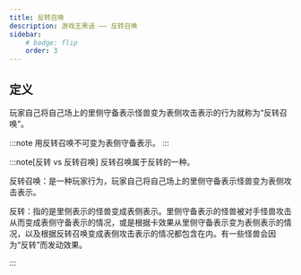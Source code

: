 ```yaml
---
title: 反转召唤
description: 游戏王黑话 —— 反转召唤
sidebar:
    # badge: flip
    order: 3
---
```


## 定义

玩家自己将自己场上的里侧守备表示怪兽变为表侧攻击表示的行为就称为“反转召唤”。

:::note
用反转召唤不可变为表侧守备表示。
:::

:::note[反转 vs 反转召唤]
反转召唤属于反转的一种。

反转召唤：是一种玩家行为，玩家自己将自己场上的里侧守备表示怪兽变为表侧攻击表示。

反转：指的是里侧表示的怪兽变成表侧表示。里侧守备表示的怪兽被对手怪兽攻击从而变成表侧守备表示的情况，或是根据卡效果从里侧守备表示变为表侧表示的情况，以及根据反转召唤变成表侧攻击表示的情况都包含在内。有一些怪兽会因为“反转”而发动效果。

:::
